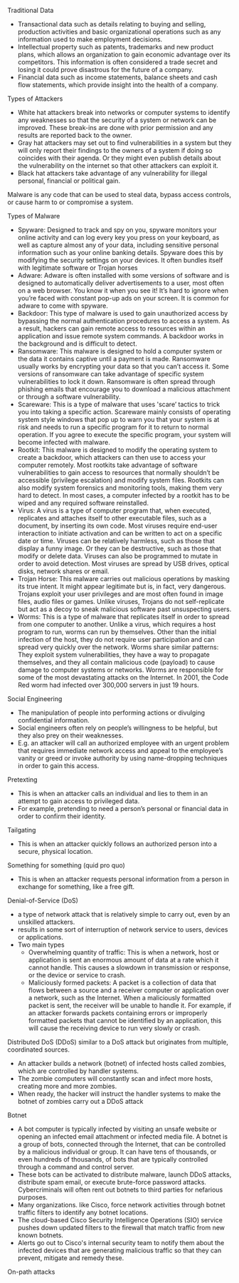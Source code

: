 Traditional Data
- Transactional data such as details relating to buying and selling, production activities and basic organizational operations such as any information used to make employment decisions.
- Intellectual property such as patents, trademarks and new product plans, which allows an organization to gain economic advantage over its competitors. This information is often considered a trade secret and losing it could prove disastrous for the future of a company.
- Financial data such as income statements, balance sheets and cash flow statements, which provide insight into the health of a company.

Types of Attackers
- White hat attackers break into networks or computer systems to identify any weaknesses so that the security of a system or network can be improved. These break-ins are done with prior permission and any results are reported back to the owner.
- Gray hat attackers may set out to find vulnerabilities in a system but they will only report their findings to the owners of a system if doing so coincides with their agenda. Or they might even publish details about the vulnerability on the internet so that other attackers can exploit it.
- Black hat attackers take advantage of any vulnerability for illegal personal, financial or political gain.

Malware is any code that can be used to steal data, bypass access controls, or cause harm to or compromise a system.

Types of Malware
- Spyware: Designed to track and spy on you, spyware monitors your online activity and can log every key you press on your keyboard, as well as capture almost any of your data, including sensitive personal information such as your online banking details. Spyware does this by modifying the security settings on your devices. It often bundles itself with legitimate software or Trojan horses
- Adware: Adware is often installed with some versions of software and is designed to automatically deliver advertisements to a user, most often on a web browser. You know it when you see it! It’s hard to ignore when you’re faced with constant pop-up ads on your screen. It is common for adware to come with spyware.
- Backdoor: This type of malware is used to gain unauthorized access by bypassing the normal authentication procedures to access a system. As a result, hackers can gain remote access to resources within an application and issue remote system commands. A backdoor works in the background and is difficult to detect.
- Ransomware: This malware is designed to hold a computer system or the data it contains captive until a payment is made. Ransomware usually works by encrypting your data so that you can’t access it. Some versions of ransomware can take advantage of specific system vulnerabilities to lock it down. Ransomware is often spread through phishing emails that encourage you to download a malicious attachment or through a software vulnerability.
- Scareware: This is a type of malware that uses 'scare’ tactics to trick you into taking a specific action. Scareware mainly consists of operating system style windows that pop up to warn you that your system is at risk and needs to run a specific program for it to return to normal operation. If you agree to execute the specific program, your system will become infected with malware.
- Rootkit: This malware is designed to modify the operating system to create a backdoor, which attackers can then use to access your computer remotely. Most rootkits take advantage of software vulnerabilities to gain access to resources that normally shouldn’t be accessible (privilege escalation) and modify system files. Rootkits can also modify system forensics and monitoring tools, making them very hard to detect. In most cases, a computer infected by a rootkit has to be wiped and any required software reinstalled.
- Virus: A virus is a type of computer program that, when executed, replicates and attaches itself to other executable files, such as a document, by inserting its own code. Most viruses require end-user interaction to initiate activation and can be written to act on a specific date or time. Viruses can be relatively harmless, such as those that display a funny image. Or they can be destructive, such as those that modify or delete data. Viruses can also be programmed to mutate in order to avoid detection. Most viruses are spread by USB drives, optical disks, network shares or email.
- Trojan Horse: This malware carries out malicious operations by masking its true intent. It might appear legitimate but is, in fact, very dangerous. Trojans exploit your user privileges and are most often found in image files, audio files or games. Unlike viruses, Trojans do not self-replicate but act as a decoy to sneak malicious software past unsuspecting users.
- Worms: This is a type of malware that replicates itself in order to spread from one computer to another. Unlike a virus, which requires a host program to run, worms can run by themselves. Other than the initial infection of the host, they do not require user participation and can spread very quickly over the network. Worms share similar patterns: They exploit system vulnerabilities, they have a way to propagate themselves, and they all contain malicious code (payload) to cause damage to computer systems or networks. Worms are responsible for some of the most devastating attacks on the Internet. In 2001, the Code Red worm had infected over 300,000 servers in just 19 hours.

Social Engineering
- The manipulation of people into performing actions or divulging confidential information.
- Social engineers often rely on people’s willingness to be helpful, but they also prey on their weaknesses. 
- E.g. an attacker will call an authorized employee with an urgent problem that requires immediate network access and appeal to the employee’s vanity or greed or invoke authority by using name-dropping techniques in order to gain this access.

Pretexting
- This is when an attacker calls an individual and lies to them in an attempt to gain access to privileged data.
- For example, pretending to need a person’s personal or financial data in order to confirm their identity.

Tailgating
- This is when an attacker quickly follows an authorized person into a secure, physical location.

Something for something (quid pro quo)
- This is when an attacker requests personal information from a person in exchange for something, like a free gift.

Denial-of-Service (DoS) 
- a type of network attack that is relatively simple to carry out, even by an unskilled attackers.
- results in some sort of interruption of network service to users, devices or applications.
- Two main types
    - Overwhelming quantity of traffic: This is when a network, host or application is sent an enormous amount of data at a rate which it cannot handle. This causes a slowdown in transmission or response, or the device or service to crash.
    - Maliciously formed packets: A packet is a collection of data that flows between a source and a receiver computer or application over a network, such as the Internet. When a maliciously formatted packet is sent, the receiver will be unable to handle it. For example, if an attacker forwards packets containing errors or improperly formatted packets that cannot be identified by an application, this will cause the receiving device to run very slowly or crash.

Distributed DoS (DDoS) similar to a DoS attack but originates from multiple, coordinated sources.
- An attacker builds a network (botnet) of infected hosts called zombies, which are controlled by handler systems.
- The zombie computers will constantly scan and infect more hosts, creating more and more zombies.
- When ready, the hacker will instruct the handler systems to make the botnet of zombies carry out a DDoS attack

Botnet
- A bot computer is typically infected by visiting an unsafe website or opening an infected email attachment or infected media file. A botnet is a group of bots, connected through the Internet, that can be controlled by a malicious individual or group. It can have tens of thousands, or even hundreds of thousands, of bots that are typically controlled through a command and control server.
- These bots can be activated to distribute malware, launch DDoS attacks, distribute spam email, or execute brute-force password attacks. Cybercriminals will often rent out botnets to third parties for nefarious purposes.
- Many organizations. like Cisco, force network activities through botnet traffic filters to identify any botnet locations.
- The cloud-based Cisco Security Intelligence Operations (SIO) service pushes down updated filters to the firewall that match traffic from new known botnets.
- Alerts go out to Cisco's internal security team to notify them about the infected devices that are generating malicious
traffic so that they can prevent, mitigate and remedy these.

On-path attacks